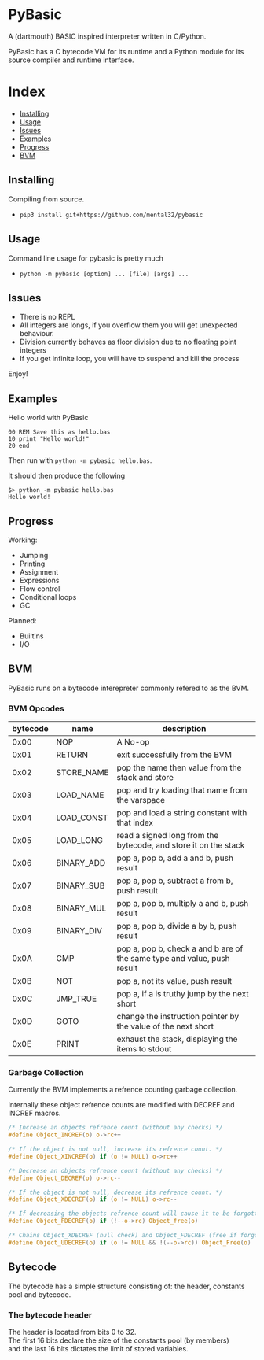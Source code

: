# PyBasic

A (dartmouth) BASIC inspired interpreter written in C/Python.

PyBasic has a C bytecode VM for its runtime and a Python module for its source compiler and runtime interface.

# Index
 - [Installing](#installing)
 - [Usage](#usage)
 - [Issues](#issues)
 - [Examples](#examples)
 - [Progress](#progress)
 - [BVM](#bvm)

## Installing

Compiling from source.
- `pip3 install git+https://github.com/mental32/pybasic`

## Usage

Command line usage for pybasic is pretty much
 - `python -m pybasic [option] ... [file] [args] ...`


## Issues
 - There is no REPL
 - All integers are longs, if you overflow them you will get unexpected behaviour.
 - Division currently behaves as floor division due to no floating point integers
 - If you get infinite loop, you will have to suspend and kill the process

Enjoy!

## Examples
Hello world with PyBasic
```basic
00 REM Save this as hello.bas
10 print "Hello world!"
20 end
```
Then run with `python -m pybasic hello.bas`.

It should then produce the following
```
$> python -m pybasic hello.bas
Hello world!
```

## Progress

Working:
 - Jumping
 - Printing
 - Assignment
 - Expressions
 - Flow control
 - Conditional loops
 - GC

Planned:
 - Builtins
 - I/O

## BVM

PyBasic runs on a bytecode interepreter commonly refered to as the BVM.

### BVM Opcodes

| bytecode | name       | description                                                             |
|----------|------------|-------------------------------------------------------------------------|
| 0x00     | NOP        | A No-op                                                                 |
| 0x01     | RETURN     | exit successfully from the BVM                                          |
| 0x02     | STORE_NAME | pop the name then value from the stack and store                        |
| 0x03     | LOAD_NAME  | pop and try loading that name from the varspace                         |
| 0x04     | LOAD_CONST | pop and load a string constant with that index                          |
| 0x05     | LOAD_LONG  | read a signed long from the bytecode, and store it on the stack         |
| 0x06     | BINARY_ADD | pop a, pop b, add a and b, push result                                  |
| 0x07     | BINARY_SUB | pop a, pop b, subtract a from b, push result                            |
| 0x08     | BINARY_MUL | pop a, pop b, multiply a and b, push result                             |
| 0x09     | BINARY_DIV | pop a, pop b, divide a by b, push result                                |
| 0x0A     | CMP        | pop a, pop b, check a and b are of the same type and value, push result |
| 0x0B     | NOT        | pop a, not its value, push result                                       |
| 0x0C     | JMP_TRUE   | pop a, if a is truthy jump by the next short                            |
| 0x0D     | GOTO       | change the instruction pointer by the value of the next short           |
| 0x0E     | PRINT      | exhaust the stack, displaying the items to stdout                        |


### Garbage Collection

Currently the BVM implements a refrence counting garbage collection.

Internally these object refrence counts are modified with DECREF and INCREF macros.
```c
/* Increase an objects refrence count (without any checks) */
#define Object_INCREF(o) o->rc++

/* If the object is not null, increase its refrence count. */
#define Object_XINCREF(o) if (o != NULL) o->rc++

/* Decrease an objects refrence count (without any checks) */
#define Object_DECREF(o) o->rc--

/* If the object is not null, decrease its refrence count. */
#define Object_XDECREF(o) if (o != NULL) o->rc--

/* If decreasing the objects refrence count will cause it to be forgotten, it is free'd. */
#define Object_FDECREF(o) if (!--o->rc) Object_free(o)

/* Chains Object_XDECREF (null check) and Object_FDECREF (free if forgotten). */
#define Object_UDECREF(o) if (o != NULL && !(--o->rc)) Object_Free(o)
```

## Bytecode

The bytecode has a simple structure consisting of: the header, constants pool and bytecode.

### The bytecode header

The header is located from bits 0 to 32.<br>
The first 16 bits declare the size of the constants pool (by members)<br>
and the last 16 bits dictates the limit of stored variables.
